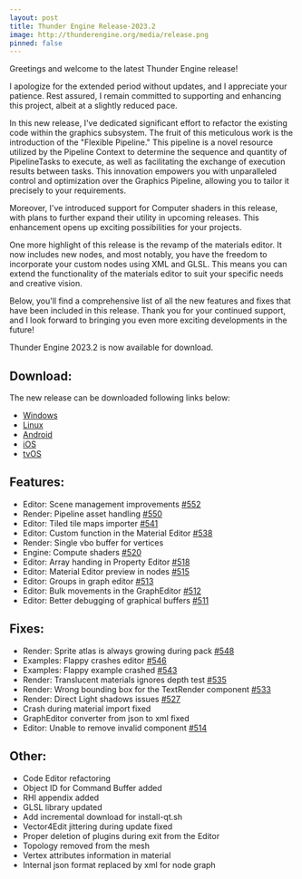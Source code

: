 ```yaml
---
layout: post
title: Thunder Engine Release-2023.2
image: http://thunderengine.org/media/release.png
pinned: false
---
```


Greetings and welcome to the latest Thunder Engine release!

I apologize for the extended period without updates, and I appreciate your patience. Rest assured, I remain committed to supporting and enhancing this project, albeit at a slightly reduced pace.

In this new release, I've dedicated significant effort to refactor the existing code within the graphics subsystem. The fruit of this meticulous work is the introduction of the "Flexible Pipeline." This pipeline is a novel resource utilized by the Pipeline Context to determine the sequence and quantity of PipelineTasks to execute, as well as facilitating the exchange of execution results between tasks. This innovation empowers you with unparalleled control and optimization over the Graphics Pipeline, allowing you to tailor it precisely to your requirements.

Moreover, I've introduced support for Computer shaders in this release, with plans to further expand their utility in upcoming releases. This enhancement opens up exciting possibilities for your projects.

One more highlight of this release is the revamp of the materials editor. It now includes new nodes, and most notably, you have the freedom to incorporate your custom nodes using XML and GLSL. This means you can extend the functionality of the materials editor to suit your specific needs and creative vision.

Below, you'll find a comprehensive list of all the new features and fixes that have been included in this release. Thank you for your continued support, and I look forward to bringing you even more exciting developments in the future!

Thunder Engine 2023.2 is now available for download.

## Download:

The new release can be downloaded following links below:
- [Windows](https://github.com/thunder-engine/thunder/releases/download/2023.2/ThunderEngine-windows-x64.7z)
- [Linux](https://github.com/thunder-engine/thunder/releases/download/2023.2/ThunderEngine-linux-x86_64.7z)
- [Android](https://github.com/thunder-engine/thunder/releases/download/2023.2/ThunderEngine-android.7z)
- [iOS](https://github.com/thunder-engine/thunder/releases/download/2023.2/ThunderEngine-ios-arm64.7z)
- [tvOS](https://github.com/thunder-engine/thunder/releases/download/2023.2/ThunderEngine-tvos-arm64.7z)

## Features:

- Editor: Scene management improvements [#552](https://github.com/thunder-engine/thunder/issues/552)
- Render: Pipeline asset handling [#550](https://github.com/thunder-engine/thunder/issues/550)
- Editor: Tiled tile maps importer [#541](https://github.com/thunder-engine/thunder/issues/541)
- Editor: Custom function in the Material Editor [#538](https://github.com/thunder-engine/thunder/issues/538)
- Render: Single vbo buffer for vertices
- Engine: Compute shaders [#520](https://github.com/thunder-engine/thunder/issues/520)
- Editor: Array handing in Property Editor [#518](https://github.com/thunder-engine/thunder/issues/518)
- Editor: Material Editor preview in nodes [#515](https://github.com/thunder-engine/thunder/issues/515)
- Editor: Groups in graph editor [#513](https://github.com/thunder-engine/thunder/issues/513)
- Editor: Bulk movements in the GraphEditor [#512](https://github.com/thunder-engine/thunder/issues/512)
- Editor: Better debugging of graphical buffers [#511](https://github.com/thunder-engine/thunder/issues/511)

## Fixes:

- Render: Sprite atlas is always growing during pack [#548](https://github.com/thunder-engine/thunder/issues/548)
- Examples: Flappy crashes editor [#546](https://github.com/thunder-engine/thunder/issues/546)
- Examples: Flappy example crashed [#543](https://github.com/thunder-engine/thunder/issues/543)
- Render: Translucent materials ignores depth test [#535](https://github.com/thunder-engine/thunder/issues/535)
- Render: Wrong bounding box for the TextRender component [#533](https://github.com/thunder-engine/thunder/issues/533)
- Render: Direct Light shadows issues [#527](https://github.com/thunder-engine/thunder/issues/527)
- Crash during material import fixed
- GraphEditor converter from json to xml fixed
- Editor: Unable to remove invalid component [#514](https://github.com/thunder-engine/thunder/issues/514)

## Other:

- Code Editor refactoring
- Object ID for Command Buffer added
- RHI appendix added
- GLSL library updated
- Add incremental download for install-qt.sh
- Vector4Edit jittering during update fixed
- Proper deletion of plugins during exit from the Editor
- Topology removed from the mesh
- Vertex attributes information in material
- Internal json format replaced by xml for node graph
